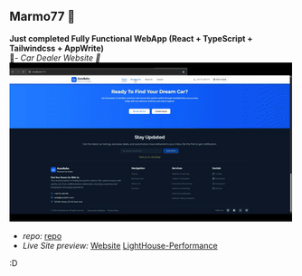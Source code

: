 ## Marmo77 🤫

**Just completed Fully Functional WebApp (React + TypeScript + Tailwindcss + AppWrite)**
<br/>
🙊- *Car Dealer Website 🫨*
<br/>
![website_browse_preview](https://github.com/Marmo77/Car-Dealer_Website/blob/main/public/githubGifsnippets/BrowseGif.gif)
<br/>
- *repo:* [repo](https://github.com/Marmo77/Car-Dealer_Website)
- *Live Site preview:* [Website](https://car-dealer-website-nine.vercel.app/)
[LightHouse-Performance](https://github.com/Marmo77/Car-Dealer_Website/blob/main/public/lighthouse.jpg)

:D 